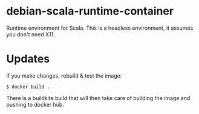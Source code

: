 # debian-scala-runtime-container

Runtime environment for Scala. This is a headless environment, it assumes you don't need X11.

# Updates

If you make changes, rebuild & test the image:

```
$ docker build .
```

There is a buildkite build that will then take care of building the image and pushing to docker hub.

